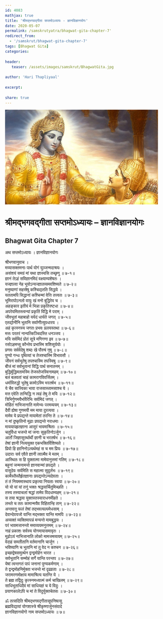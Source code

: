 ```yaml
---    
id: 4083    
mathjax: true    
title: 'श्रीमद्भगवद्गीता सप्तमोऽध्यायः - ज्ञानविज्ञानयोगः'    
date: 2020-05-07    
permalink: /samskrutyatra/bhagwat-gita-chapter-7'
redirect_from: 
  - '/samskrut/bhagwat-gita-chapter-7'
tags: [Bhagwat Gita]    
categories:    
    
header:    
   teaser: /assets/images/samskrut/BhagwatGita.jpg    
    
author: 'Hari Thapliyaal'    
    
excerpt:    
    
share: true    
---    
```

    
![](/assets/images/samskrut/BhagwatGita.jpg)    
    
# श्रीमद्भगवद्गीता सप्तमोऽध्यायः – ज्ञानविज्ञानयोगः    
## Bhagwat Gita Chapter 7    
    
अथ सप्तमोऽध्यायः ।    ज्ञानविज्ञानयोगः    
    
श्रीभगवानुवाच ।    
मय्यासक्तमनाः पार्थ योगं युञ्जन्मदाश्रयः ।    
असंशयं समग्रं मां यथा ज्ञास्यसि तच्छृणु ॥ ७-१॥    
ज्ञानं तेऽहं सविज्ञानमिदं वक्ष्याम्यशेषतः ।    
यज्ज्ञात्वा नेह भूयोऽन्यज्ज्ञातव्यमवशिष्यते ॥ ७-२॥    
मनुष्याणां सहस्रेषु कश्चिद्यतति सिद्धये ।    
यततामपि सिद्धानां कश्चिन्मां वेत्ति तत्त्वतः ॥ ७-३॥    
भूमिरापोऽनलो वायुः खं मनो बुद्धिरेव च ।    
अहङ्कार इतीयं मे भिन्ना प्रकृतिरष्टधा ॥ ७-४॥    
अपरेयमितस्त्वन्यां प्रकृतिं विद्धि मे पराम् ।    
जीवभूतां महाबाहो ययेदं धार्यते जगत् ॥ ७-५॥    
एतद्योनीनि भूतानि सर्वाणीत्युपधारय ।    
अहं कृत्स्नस्य जगतः प्रभवः प्रलयस्तथा ॥ ७-६॥    
मत्तः परतरं नान्यत्किञ्चिदस्ति धनञ्जय ।    
मयि सर्वमिदं प्रोतं सूत्रे मणिगणा इव ॥ ७-७॥    
रसोऽहमप्सु कौन्तेय प्रभास्मि शशिसूर्ययोः ।    
प्रणवः सर्ववेदेषु शब्दः खे पौरुषं नृषु ॥ ७-८॥    
पुण्यो गन्धः पृथिव्यां च तेजश्चास्मि विभावसौ ।    
जीवनं सर्वभूतेषु तपश्चास्मि तपस्विषु ॥ ७-९॥    
बीजं मां सर्वभूतानां विद्धि पार्थ सनातनम् ।    
बुद्धिर्बुद्धिमतामस्मि तेजस्तेजस्विनामहम् ॥ ७-१०॥    
बलं बलवतां चाहं कामरागविवर्जितम् ।    
धर्माविरुद्धो भूतेषु कामोऽस्मि भरतर्षभ ॥ ७-११॥    
ये चैव सात्त्विका भावा राजसास्तामसाश्च ये ।    
मत्त एवेति तान्विद्धि न त्वहं तेषु ते मयि ॥ ७-१२॥    
त्रिभिर्गुणमयैर्भावैरेभिः सर्वमिदं जगत् ।    
मोहितं नाभिजानाति मामेभ्यः परमव्ययम् ॥ ७-१३॥    
दैवी ह्येषा गुणमयी मम माया दुरत्यया ।    
मामेव ये प्रपद्यन्ते मायामेतां तरन्ति ते ॥ ७-१४॥    
न मां दुष्कृतिनो मूढाः प्रपद्यन्ते नराधमाः ।    
माययापहृतज्ञाना आसुरं भावमाश्रिताः ॥ ७-१५॥    
चतुर्विधा भजन्ते मां जनाः सुकृतिनोऽर्जुन ।    
आर्तो जिज्ञासुरर्थार्थी ज्ञानी च भरतर्षभ ॥ ७-१६॥    
तेषां ज्ञानी नित्ययुक्त एकभक्तिर्विशिष्यते ।    
प्रियो हि ज्ञानिनोऽत्यर्थमहं स च मम प्रियः ॥ ७-१७॥    
उदाराः सर्व एवैते ज्ञानी त्वात्मैव मे मतम् ।    
आस्थितः स हि युक्तात्मा मामेवानुत्तमां गतिम् ॥ ७-१८॥    
बहूनां जन्मनामन्ते ज्ञानवान्मां प्रपद्यते ।    
वासुदेवः सर्वमिति स महात्मा सुदुर्लभः ॥ ७-१९॥    
कामैस्तैस्तैर्हृतज्ञानाः प्रपद्यन्तेऽन्यदेवताः ।    
तं तं नियममास्थाय प्रकृत्या नियताः स्वया ॥ ७-२०॥    
यो यो यां यां तनुं भक्तः श्रद्धयार्चितुमिच्छति ।    
तस्य तस्याचलां श्रद्धां तामेव विदधाम्यहम् ॥ ७-२१॥    
स तया श्रद्धया युक्तस्तस्याराधनमीहते ।    
लभते च ततः कामान्मयैव विहितान्हि तान् ॥ ७-२२॥    
अन्तवत्तु फलं तेषां तद्भवत्यल्पमेधसाम् ।    
देवान्देवयजो यान्ति मद्भक्ता यान्ति मामपि ॥ ७-२३॥    
अव्यक्तं व्यक्तिमापन्नं मन्यन्ते मामबुद्धयः ।    
परं भावमजानन्तो ममाव्ययमनुत्तमम् ॥ ७-२४॥    
नाहं प्रकाशः सर्वस्य योगमायासमावृतः ।    
मूढोऽयं नाभिजानाति लोको मामजमव्ययम् ॥ ७-२५॥    
वेदाहं समतीतानि वर्तमानानि चार्जुन ।    
भविष्याणि च भूतानि मां तु वेद न कश्चन ॥ ७-२६॥    
इच्छाद्वेषसमुत्थेन द्वन्द्वमोहेन भारत ।    
सर्वभूतानि सम्मोहं सर्गे यान्ति परन्तप ॥ ७-२७॥    
येषां त्वन्तगतं पापं जनानां पुण्यकर्मणाम् ।    
ते द्वन्द्वमोहनिर्मुक्ता भजन्ते मां दृढव्रताः ॥ ७-२८॥    
जरामरणमोक्षाय मामाश्रित्य यतन्ति ये ।    
ते ब्रह्म तद्विदुः कृत्स्नमध्यात्मं कर्म चाखिलम् ॥ ७-२९॥    
साधिभूताधिदैवं मां साधियज्ञं च ये विदुः ।    
प्रयाणकालेऽपि च मां ते विदुर्युक्तचेतसः ॥ ७-३०॥    
    
ॐ तत्सदिति श्रीमद्भगवद्गीतासूपनिषत्सु    
ब्रह्मविद्यायां योगशास्त्रे श्रीकृष्णार्जुनसंवादे    
ज्ञानविज्ञानयोगो नाम सप्तमोऽध्यायः ॥ ७॥    
    
